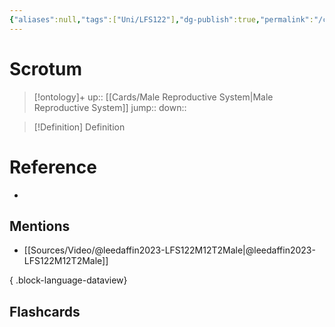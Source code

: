 ```yaml
---
{"aliases":null,"tags":["Uni/LFS122"],"dg-publish":true,"permalink":"/cards/scrotum/","dgPassFrontmatter":true}
---
```


# Scrotum

> [!ontology]+
> up:: [[Cards/Male Reproductive System\|Male Reproductive System]]
> jump:: 
> down:: 

> [!Definition] Definition
> 

# Reference
- 

## Mentions
- [[Sources/Video/@leedaffin2023-LFS122M12T2Male\|@leedaffin2023-LFS122M12T2Male]]

{ .block-language-dataview}

## Flashcards

